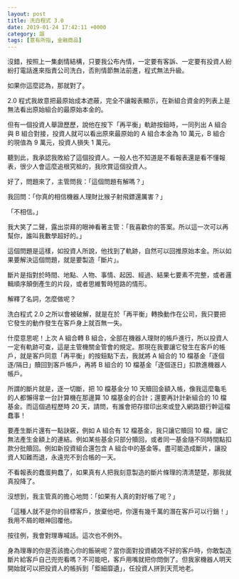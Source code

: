 ```yaml
---
layout: post
title: 洗白程式 3.0
date: 2019-01-24 17:42:11 +0000
category: 謅
tags: [意有所指, 金融商品]
---
```



沒錯，按照上一集劇情結構，只要我公布內情，一定要有客訴、一定要有投資人紛紛打電話進來指責公司洗白，否則情節無法前進，程式無法升級。

如果你這麼認為，那就對了。

<!--more-->
2.0 程式我故意把最原始成本遮蔽，完全不讓報表顯示，在新組合資金的列表上是無法看出原始組合的最原始本金的。

但有一個投資人舉證歷歷，說他在按下「再平衡」軌跡按鈕時，一同列出 A 組合與 B 組合對接，投資人就可以看出原來最原始的 A 組合本金為 10 萬元，B 組合的現值為 9 萬元，投資人損失 1 萬元。

聽到此，我承認我敗給了這個投資人。一般人也不知道是不看報表還是看不懂報表，很少人會這麼追根究柢的，我欣賞這個投資人。

好了，問題來了，主管問我：「這個問題有解嗎？」

我回問：「你真的相信機器人理財比猴子射飛鏢還厲害？」

「不相信。」

我大笑了二聲，露出崇拜的眼神看著主管：「我喜歡你的答案。所以這一次可以再幫你，誰叫我數學超好的。」

這個問題是這樣，如投資人所說，他找到了軌跡，自然可以回推原始本金。所以如果要解決這個問題，就是要製造「斷片」。

斷片是指對於時間、地點、人物、事情、起因、經過、結果七要素不完整，或者邏輯順序顛倒產生的片段，或者思維暫時短路的情形。

解釋了名詞，怎麼做呢？

洗白程式 2.0 之所以會被破解，就是在於「再平衡」轉換動作在公司，我只要把它發生的動作發生在客戶身上就百無一失。

什麼意思呢！上次 A 組合轉 B 組合，全部在機器人理財的帳戶進行，所以投資人一定有軌跡可查，這是主管機關金管會的規定。那現在我要讓它發生在客戶的帳戶，就是客戶同意「再平衡」的按鈕點下去，我就將 A 組合的 10 檔基金「逐個逐/隔日」贖回到客戶帳戶，再將 B 組合的 10 檔基金「逐個逐日」扣款進機器人帳戶。

所謂的斷片就是，逐一切斷，把 10 檔基金分 10 天贖回金額入帳，像我這麼龜毛的人都懶得拿一台計算機在那邊算 10 檔基金的合計；還要再計計新組合的 10 檔基金。而這個過程歷時 20 天，請問，有誰會把存摺印出來或登入網路銀行幹這檔蠢事！

要產生斷片還有一點訣竅，例如 A 組合有 12 檔基金，我只讓它贖回 10 檔，讓它無法產生金額上的連結。例如某些基金只部分贖回，或者同一基金隨不同時間點扣款分批贖回。例如新投資組合還包含 A 組合中的基金等。盡可能造成斷片，讓投資人知難而退，永遠兜不到合帳的一天。

不看報表的蠢蛋夠蠢了，如果真有人把我刻意製造的斷片條理的清清楚楚，那我就真投降了。

沒想到，我主管真的擔心地問：「如果有人真的對好帳了呢？」

「這種人就不是你的目標客戶，放棄他吧，你還有幾千萬的潛在客戶可以行銷！」我用不屑的眼神回覆他。

按往例，我會對理專喊話。這次也不例外。

身為理專的你是否該擔心你的飯碗呢？當你面對投資績效不好的客戶時，你敢製造斷片給客戶自己兜兜看嗎？不可能吧，客戶用嘴就把你問倒了。但我家機器人明天開始就可以把投資人的帳拆到「鉅細靡遺」，任投資人拼到天荒地老。

